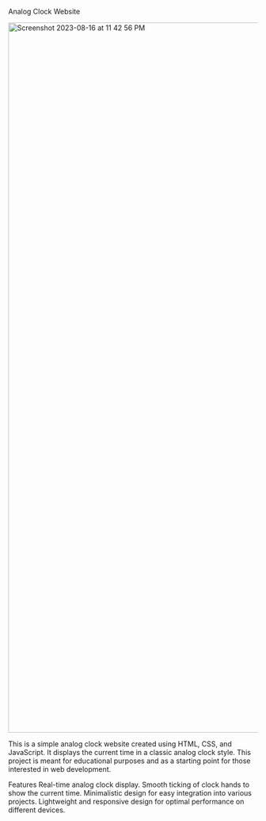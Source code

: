 Analog Clock Website

<img width="1431" alt="Screenshot 2023-08-16 at 11 42 56 PM" src="https://github.com/Benji0925/Analog/assets/98764848/a853fcc7-dece-4422-8595-33757ac5d158">

This is a simple analog clock website created using HTML, CSS, and JavaScript. It displays the current time in a classic analog clock style. This project is meant for educational purposes and as a starting point for those interested in web development.

Features
Real-time analog clock display.
Smooth ticking of clock hands to show the current time.
Minimalistic design for easy integration into various projects.
Lightweight and responsive design for optimal performance on different devices.
